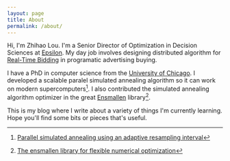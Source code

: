 ```yaml
---
layout: page
title: About
permalink: /about/
---
```


Hi, I'm Zhihao Lou. I'm a Senior Director of Optimization in Decision Sciences at [Epsilon](https://epsilon.com). My day job involves designing distributed algorithm for [Real-Time Bidding](https://en.wikipedia.org/wiki/Real-time_bidding) in programatic advertising buying. 

I have a PhD in computer science from the [University of Chicago](https://www.uchicago.edu). I developed a scalable paralel simulated annealing algorithm so it can work on modern supercomputers[^1]. I also contributed the simulated annealing algorithm optimizer in the great [Ensmallen](https://ensmallen.org/) library[^2].

This is my blog where I write about a variety of things I'm currently learning. Hope you'll find some bits or pieces that's useful.


[^1]: [Parallel simulated annealing using an adaptive resampling interval](https://www.sciencedirect.com/science/article/abs/pii/S0167819116000430)
[^2]: [The ensmallen library for flexible numerical optimization](https://www.jmlr.org/papers/v22/20-416.html)